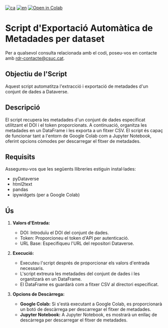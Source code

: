 [![ca](https://img.shields.io/badge/lang-ca-blue.svg)](https://github.com/CSUC/RDR-scripts/blob/main/extract_metadata/README.md)
[![en](https://img.shields.io/badge/lang-en-green.svg)](https://github.com/CSUC/RDR-scripts/blob/main/extract_metadata/README_ENG.txt)
[![Open in Colab](https://colab.research.google.com/assets/colab-badge.svg)](https://colab.research.google.com/github/CSUC/RDR-scripts/blob/main/extract_metadata/extract_metadata_script.ipynb)
# Script d'Exportació Automàtica de Metadades per dataset

Per a qualsevol consulta relacionada amb el codi, poseu-vos en contacte amb rdr-contacte@csuc.cat.

## Objectiu de l'Script
Aquest script automatitza l'extracció i exportació de metadades d'un conjunt de dades a Dataverse.

## Descripció

El script recupera les metadades d'un conjunt de dades especificat utilitzant el DOI i el token proporcionats. A continuació, organitza les metadades en un DataFrame i les exporta a un fitxer CSV. El script és capaç de funcionar tant a l'entorn de Google Colab com a Jupyter Notebook, oferint opcions còmodes per descarregar el fitxer de metadades.

## Requisits

Assegureu-vos que les següents llibreries estiguin instal·lades:
- pyDataverse
- html2text
- pandas
- ipywidgets (per a Google Colab)

## Ús

1. **Valors d'Entrada:**
    - DOI: Introduïu el DOI del conjunt de dades.
    - Token: Proporcioneu el token d'API per autenticació.
    - URL Base: Especifiqueu l'URL del repositori Dataverse.

2. **Execució:**
    - Executeu l'script després de proporcionar els valors d'entrada necessaris.
    - L'script extreura les metadades del conjunt de dades i les organitzarà en un DataFrame.
    - El DataFrame es guardarà com a fitxer CSV al directori especificat.

3. **Opcions de Descàrrega:**
    - **Google Colab:** Si s'està executant a Google Colab, es proporcionarà un botó de descàrrega per descarregar el fitxer de metadades.
    - **Jupyter Notebook:** A Jupyter Notebook, es mostrarà un enllaç de descàrrega per descarregar el fitxer de metadades.
